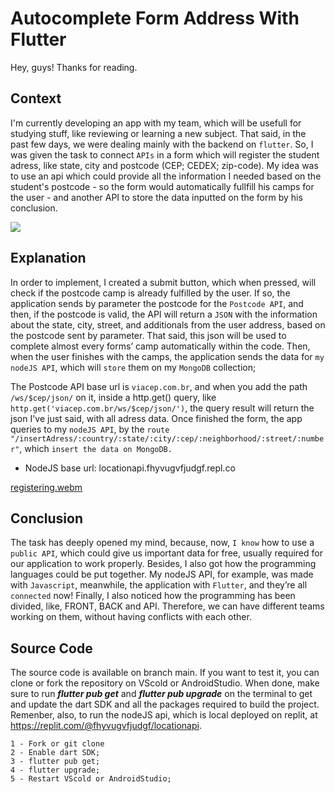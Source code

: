 # Autocomplete Form Address With Flutter

Hey, guys! Thanks for reading.


## Context
I'm currently developing an app with my team, which will be usefull for studying stuff, like reviewing or learning a new subject. That said, in the past few days, we were dealing mainly with the backend on ```flutter```. So, I was given the task to connect ```APIs``` in a form which will register the student adress, like state, city and postcode (CEP; CEDEX; zip-code). My idea was to use an api which could provide all the information I needed based on the student's postcode - so the form would automatically fullfill his camps for the user - and another API to store the data inputted on the form by his conclusion.  

<div>


  <img src="https://user-images.githubusercontent.com/103438311/209247577-9864a5e7-8d8f-46dc-958a-d080c5645338.png">
</div>


## Explanation
In order to implement, I created a submit button, which when pressed, will check if the postcode camp is already fulfilled by the user. If so, the application sends by parameter the postcode for the ```Postcode API```, and then, if the postcode is valid, the API will return a ```JSON``` with the information about the state, city, street, and additionals from the user address, based on the postcode sent by parameter. That said, this json will be used to complete almost every forms’ camp automatically within the code. Then, when the user finishes with the camps, the application sends the data for ```my nodeJS API```, which will ```store``` them on my ```MongoDB``` collection;


The Postcode API base url is ```viacep.com.br```, and when you add the path ```/ws/$cep/json/``` on it, inside a http.get() query, like ```http.get('viacep.com.br/ws/$cep/json/')```, the query result will return the json I've just said, with all adress data. Once finished 
the form, the app queries to my ```nodeJS API```, by the ```route "/insertAdress/:country/:state/:city/:cep/:neighborhood/:street/:number"```,
which ```insert the data on MongoDB.```

* NodeJS base url: locationapi.fhyvugvfjudgf.repl.co

[registering.webm](https://user-images.githubusercontent.com/103438311/209563715-7e53bd9c-9b57-4f07-b2ae-3007663c017e.webm)

## Conclusion
The task has deeply opened my mind, because, now, ```I know``` how to use a ```public API```, which could give us important data for free, usually required for our application to work properly. Besides, I also got how the programming languages could be put together. My nodeJS API, for example, was made with ```Javascript```, meanwhile, the application with ```Flutter```, and they’re all ```connected``` now! Finally, I also noticed how the programming has been divided, like, FRONT, BACK and API. Therefore, we can have different teams working on them, without having conflicts with each other.

## Source Code
The source code is available on branch main. If you want to test it, you can clone or fork the repository on VScold or AndroidStudio. When done, make sure to run ***flutter pub get*** and ***flutter pub upgrade*** on the terminal to get and update the dart SDK and all the packages required to build the project. Remenber, also, to run the nodeJS api, which is local deployed on replit, at https://replit.com/@fhyvugvfjudgf/locationapi.

```
1 - Fork or git clone
2 - Enable dart SDK;
3 - flutter pub get;
4 - flutter upgrade;
5 - Restart VScold or AndroidStudio;
```
